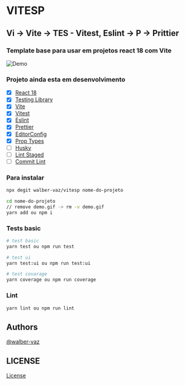# VITESP
## Vi -> Vite -> TES - Vitest, Eslint -> P -> Prittier
### Template base para usar em projetos react 18 com Vite

![Demo](demo.gif)

### Projeto ainda esta em desenvolvimento

- [x] [React 18](https://pt-br.reactjs.org/)
- [x] [Testing Library](https://testing-library.com/)
- [x] [Vite](https://vitejs.dev/)
- [x] [Vitest](https://vitest.dev/)
- [x] [Eslint](https://eslint.org/)
- [x] [Prettier](https://prettier.io/)
- [x] [EditorConfig](https://editorconfig.org/)
- [x] [Prop Types](https://www.npmjs.com/package/prop-types)
- [ ] [Husky](https://typicode.github.io/husky/#/)
- [ ] [Lint Staged](https://github.com/okonet/lint-staged)
- [ ] [Commit Lint](https://commitlint.js.org/#/)

### Para instalar

```sh
npx degit walber-vaz/vitesp nome-do-projeto

cd nome-do-projeto
// remove demo.gif -> rm -v demo.gif
yarn add ou npm i
```

### Tests basic
```sh
# test basic
yarn test ou npm run test

# test ui
yarn test:ui ou npm run test:ui

# test covarage
yarn coverage ou npm run coverage
```

### Lint
```sh
yarn lint ou npm run lint
```

## Authors
[@walber-vaz](https://www.github.com/walber-vaz)

## LICENSE
[License](LICENSE)
